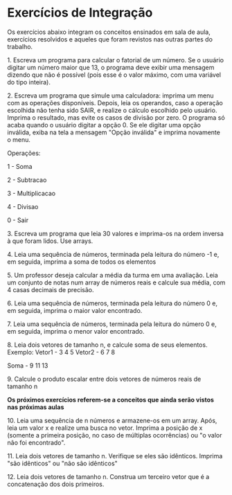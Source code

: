 # Exercícios de Integração

Os exercícios abaixo integram os conceitos ensinados em sala de aula, exercícios resolvidos
e aqueles que foram revistos nas outras partes do trabalho.


1\. Escreva um programa para calcular o fatorial de um número. Se o usuário digitar um número
maior que 13, o programa deve exibir uma mensagem dizendo que não é possível (pois esse é o valor
máximo, com uma variável do tipo inteira).


2\. Escreva um programa que simule uma calculadora: imprima um menu com as operações disponíveis.
Depois, leia os operandos, caso a operação escolhida não tenha sido SAIR, e  realize o cálculo escolhido pelo usuário.
Imprima o resultado, mas evite os casos de divisão por zero. O programa só acaba quando o usuário
digitar a opção 0. Se ele digitar uma opção inválida, exiba na tela a mensagem "Opção inválida"
e imprima novamente o menu. 

Operações:

1 - Soma

2 - Subtracao

3 - Multiplicacao

4 - Divisao

0 - Sair


3\. Escreva um programa que leia 30 valores e imprima-os na ordem inversa à que foram lidos. Use arrays.


4\. Leia uma sequência de números, terminada pela leitura do número -1 e, em seguida, imprima a soma de todos os elementos

5\. Um professor deseja calcular a média da turma em uma avaliação. Leia um conjunto de notas num array de números reais e calcule sua média, com 4 casas decimais de precisão.

6\. Leia uma sequência de números, terminada pela leitura do número 0 e, em seguida, imprima o maior valor encontrado.

7\. Leia uma sequência de números, terminada pela leitura do número 0 e, em seguida, imprima o menor valor encontrado. 

8\. Leia dois vetores de tamanho n, e calcule  soma de seus elementos.
Exemplo:
Vetor1 - 3 4 5
Vetor2 - 6 7 8

Soma   - 9 11 13

9\. Calcule o produto escalar entre dois vetores de números reais de tamanho n

**Os próximos exercícios referem-se a conceitos que ainda serão vistos nas próximas aulas**



10\. Leia uma sequência de n números e armazene-os em um array. Após, leia um valor x e realize uma busca no vetor.
Imprima a posição de x (somente a primeira posição, no caso de múltiplas ocorrências) ou "o valor não foi encontrado".

11\. Leia dois vetores de tamanho n. Verifique se eles são idênticos. Imprima "são idênticos" ou "não são idênticos"

12\. Leia dois vetores de tamanho n. Construa um terceiro vetor que é a concatenação dos dois primeiros.

